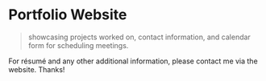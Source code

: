 # Portfolio Website

> showcasing projects worked on, contact information, and calendar form for scheduling meetings.

For résumé and any other additional information, please contact me via the website. Thanks!
